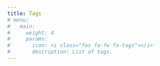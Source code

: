 ```yaml
---
title: Tags
# menu:
#   main:
#     weight: 4
#     params:
#       icon: <i class="fas fa-fw fa-tags"></i>
#       description: List of tags.
---
```

